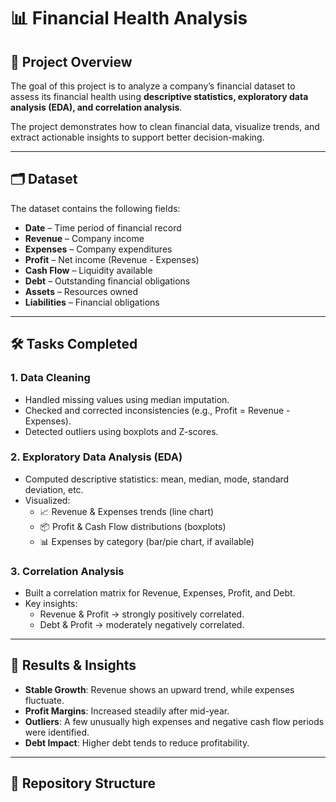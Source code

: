 # 📊 Financial Health Analysis

## 📌 Project Overview
The goal of this project is to analyze a company’s financial dataset to assess its financial health using **descriptive statistics, exploratory data analysis (EDA), and correlation analysis**.  

The project demonstrates how to clean financial data, visualize trends, and extract actionable insights to support better decision-making.  

---

## 🗂️ Dataset
The dataset contains the following fields:

- **Date** – Time period of financial record  
- **Revenue** – Company income  
- **Expenses** – Company expenditures  
- **Profit** – Net income (Revenue - Expenses)  
- **Cash Flow** – Liquidity available  
- **Debt** – Outstanding financial obligations  
- **Assets** – Resources owned  
- **Liabilities** – Financial obligations  

---

## 🛠️ Tasks Completed
### 1. Data Cleaning
- Handled missing values using median imputation.  
- Checked and corrected inconsistencies (e.g., Profit = Revenue - Expenses).  
- Detected outliers using boxplots and Z-scores.  

### 2. Exploratory Data Analysis (EDA)
- Computed descriptive statistics: mean, median, mode, standard deviation, etc.  
- Visualized:
  - 📈 Revenue & Expenses trends (line chart)  
  - 📦 Profit & Cash Flow distributions (boxplots)  
  - 📊 Expenses by category (bar/pie chart, if available)  

### 3. Correlation Analysis
- Built a correlation matrix for Revenue, Expenses, Profit, and Debt.  
- Key insights:
  - Revenue & Profit → strongly positively correlated.  
  - Debt & Profit → moderately negatively correlated.  

---

## 📑 Results & Insights
- **Stable Growth**: Revenue shows an upward trend, while expenses fluctuate.  
- **Profit Margins**: Increased steadily after mid-year.  
- **Outliers**: A few unusually high expenses and negative cash flow periods were identified.  
- **Debt Impact**: Higher debt tends to reduce profitability.  

---

## 📂 Repository Structure
